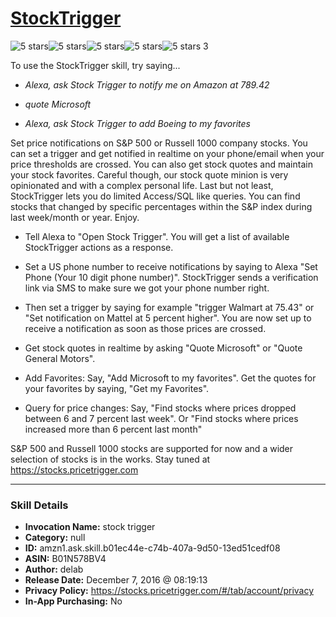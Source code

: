 # [StockTrigger](http://alexa.amazon.com/#skills/amzn1.ask.skill.b01ec44e-c74b-407a-9d50-13ed51cedf08)
![5 stars](../../images/ic_star_black_18dp_1x.png)![5 stars](../../images/ic_star_black_18dp_1x.png)![5 stars](../../images/ic_star_black_18dp_1x.png)![5 stars](../../images/ic_star_black_18dp_1x.png)![5 stars](../../images/ic_star_black_18dp_1x.png) 3

To use the StockTrigger skill, try saying...

* *Alexa, ask Stock Trigger to notify me on Amazon at 789.42*

* *quote Microsoft*

* *Alexa, ask Stock Trigger to add Boeing to my favorites*

Set price notifications on S&P 500 or Russell 1000 company stocks. You can set a trigger and get notified in realtime on your phone/email when your price thresholds are crossed. You can also get stock quotes and maintain your stock favorites. Careful though, our stock quote minion is very opinionated and with a complex personal life. Last but not least, StockTrigger lets you do limited Access/SQL like queries. You can find stocks that changed by specific percentages within the S&P index during last week/month or year. Enjoy.

- Tell Alexa to "Open Stock Trigger". You will get a list of available StockTrigger actions as a response.

- Set a US phone number to receive notifications by saying to Alexa "Set Phone (Your 10 digit phone number)". StockTrigger sends a verification link via SMS to make sure we got your phone number right. 

- Then set a trigger by saying for example "trigger Walmart at 75.43" or "Set notification on Mattel at 5 percent higher". You are now set up to receive a notification as soon as those prices are crossed.

- Get stock quotes in realtime by asking "Quote Microsoft" or "Quote General Motors".

- Add Favorites: Say, "Add Microsoft to my favorites". Get the quotes for your favorites by saying, "Get my Favorites". 

- Query for price changes: Say, "Find stocks where prices dropped between 6 and 7 percent last week". Or "Find stocks where prices increased more than 6 percent last month"

S&P 500 and Russell 1000 stocks are supported for now and a wider selection of stocks is in the works. Stay tuned at https://stocks.pricetrigger.com

***

### Skill Details

* **Invocation Name:** stock trigger
* **Category:** null
* **ID:** amzn1.ask.skill.b01ec44e-c74b-407a-9d50-13ed51cedf08
* **ASIN:** B01N578BV4
* **Author:** delab
* **Release Date:** December 7, 2016 @ 08:19:13
* **Privacy Policy:** https://stocks.pricetrigger.com/#/tab/account/privacy
* **In-App Purchasing:** No

